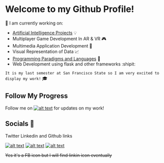 

# Welcome to my Github Profile!
:pushpin: I am currently working on:
- [Artificial Intelligence Projects](https://github.com/Miguel619/AI_Work) :bulb:
- Multiplayer Game Development In AR & VR :video_game:
- Multimedia Application Development :iphone:
- Visual Representation of Data :chart_with_upwards_trend:
- [Programming Paradigms and Languages](https://github.com/Miguel619/Programming_Paradigms-and_Languages) :file_folder:
- Web Development using flask and other frameworks :shipit:

`It is my last semester at San Francisco State so I am very excited to display my work!` :mortar_board:

## Follow My Progress
Follow me on [![alt text][1.1]][1] for updates on my work!

## Socials :calling:
Twitter Linkedin and Github links

[![alt text][1.1]][1]
[![alt text][2.1]][2]
[![alt text][6.1]][6]

~~Yes it's a FB icon but I will find linkin icon eventually~~



<!-- Please don't remove this: Grab your social icons from https://github.com/carlsednaoui/gitsocial -->

[1.1]: http://i.imgur.com/tXSoThF.png (twitter icon with padding)
[2.1]: http://i.imgur.com/P3YfQoD.png (facebook icon with padding)
[3.1]: http://i.imgur.com/yCsTjba.png (google plus icon with padding)
[4.1]: http://i.imgur.com/YckIOms.png (tumblr icon with padding)
[5.1]: http://i.imgur.com/1AGmwO3.png (dribbble icon with padding)
[6.1]: http://i.imgur.com/0o48UoR.png (github icon with padding)

<!-- icons without padding -->

[1.2]: http://i.imgur.com/wWzX9uB.png (twitter icon without padding)
[2.2]: http://i.imgur.com/fep1WsG.png (facebook icon without padding)
[3.2]: http://i.imgur.com/VlgBKQ9.png (google plus icon without padding)
[4.2]: http://i.imgur.com/jDRp47c.png (tumblr icon without padding)
[5.2]: http://i.imgur.com/Vvy3Kru.png (dribbble icon without padding)
[6.2]: http://i.imgur.com/9I6NRUm.png (github icon without padding)


<!-- links to your social media accounts -->
<!-- update these accordingly -->

[1]: https://twitter.com/MiggyOverload
[2]: https://www.linkedin.com/in/miguelmellado619/
[3]: https://twitter.com/MiggyOverload
[4]: https://twitter.com/MiggyOverload
[5]: https://twitter.com/MiggyOverload
[6]: https://github.com/Miguel619

<!-- Please don't remove this: Grab your social icons from https://github.com/carlsednaoui/gitsocial -->
